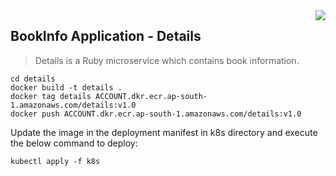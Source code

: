 <img src="/images/ruby.png" align="right" />

## BookInfo Application - Details
> Details is a Ruby microservice which contains book information.
```
cd details
docker build -t details .
docker tag details ACCOUNT.dkr.ecr.ap-south-1.amazonaws.com/details:v1.0
docker push ACCOUNT.dkr.ecr.ap-south-1.amazonaws.com/details:v1.0
```
Update the image in the deployment manifest in k8s directory and execute the below command to deploy:
```
kubectl apply -f k8s
```
